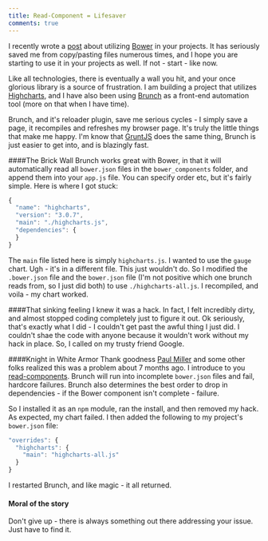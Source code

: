 ```yaml
---
title: Read-Component = Lifesaver
comments: true
---
```

I recently wrote a [post](http://kellyjandrews.com/using-bower/) about utilizing [Bower](http://bower.io/) in your projects.  It has seriously saved me from copy/pasting files numerous times, and I hope you are starting to use it in your projects as well. If not - start - like now.

Like all technologies, there is eventually a wall you hit, and your once glorious library is a source of frustration. I am building a project that utilizes [Highcharts](http://www.highcharts.com/), and I have also been using [Brunch](http://brunch.io/) as a front-end automation tool (more on that when I have time).

Brunch, and it's reloader plugin, save me serious cycles - I simply save a page, it recompiles and refreshes my browser page. It's truly the little things that make me happy.  I'm know that [GruntJS](http://gruntjs.com) does the same thing, Brunch is just easier to get into, and is blazingly fast.

####The Brick Wall
Brunch works great with Bower, in that it will automatically read all `bower.json` files in the `bower_components` folder, and append them into your `app.js` file. You can specify order etc, but it's fairly simple. Here is where I got stuck:

```js
{
  "name": "highcharts",
  "version": "3.0.7",
  "main": "./highcharts.js",
  "dependencies": {
  }
}
```

The `main` file listed here is simply `highcharts.js`.  I wanted to use the `gauge` chart. Ugh - it's in a different file. This just wouldn't do. So I modified the `.bower.json` file and the `bower.json` file (I'm not positive which one brunch reads from, so I just did both) to use `./highcharts-all.js`. I recompiled, and voila - my chart worked.

####That sinking feeling
I knew it was a hack. In fact, I felt incredibly dirty, and almost stopped coding completely just to figure it out. Ok seriously, that's exactly what I did - I couldn't get past the awful thing I just did. I couldn't shae the code with anyone because it wouldn't work without my hack in place. So, I called on my trusty friend Google.

####Knight in White Armor
Thank goodness [Paul Miller](https://github.com/paulmillr) and some other folks realized this was a problem about 7 months ago.  I introduce to you [read-components](https://github.com/paulmillr/read-components). Brunch will run into incomplete `bower.json` files and fail, hardcore failures.  Brunch also determines the best order to drop in dependencies - if the Bower component isn't complete - failure.

So I installed it as an `npm` module, ran the install, and then removed my hack.  As expected, my chart failed.  I then added the following to my project's `bower.json` file:

```js
"overrides": {
  "highcharts": {
    "main": "highcharts-all.js"
  }
}
```

I restarted Brunch, and like magic - it all returned.

#### Moral of the story
Don't give up - there is always something out there addressing your issue.  Just have to find it.

